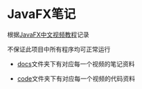 # JavaFX笔记

根据[JavaFX中文视频教程](https://space.bilibili.com/5096022/channel/collectiondetail?sid=210809)记录

不保证此项目中所有程序均可正常运行

* [docs](https://github.com/Reiticia/javafx-study/tree/main/docs)文件夹下有对应每一个视频的笔记资料

* [code](https://github.com/Reiticia/javafx-study/tree/main/code)文件夹下有对应每一个视频的代码资料

